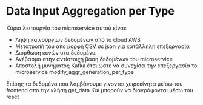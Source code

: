 # Data Input Aggregation per Type

Κύρια λειτουργία του microservice αυτού είναι:

- Λήψη καινούργιων δεδομένων από το cloud AWS
- Μετατροπή του απο μορφή CSV σε json για κατάλληλη επεξεργασία
- Διόρθωση κενών στα δεδομένα
- Ανέβασμα στην αντίστοιχη βάση δεδομένων του microservice
- Αποστολή μυνήματος Kafka έτσι ώστε να συνεχίσει την επεξεργασία το microservice modify_aggr_generation_per_type

Επίσης τα δεδομένα που λαμβάνουμε γινονται χειροκίνητα με΄σω του frontend απο την κλήση get_data Και μπορούν να διαγράφονται μέσω του reset
